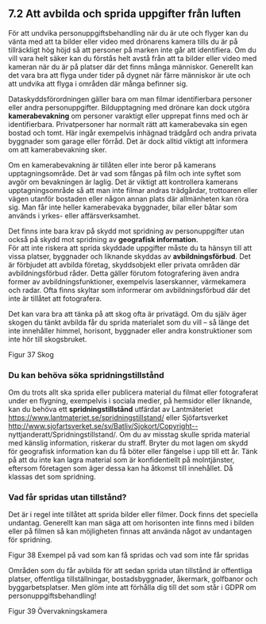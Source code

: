 ## 7.2 Att avbilda och sprida uppgifter från luften
För att undvika personuppgiftsbehandling när du är ute och flyger kan du vänta med att ta
bilder eller video med drönarens kamera tills du är på tillräckligt hög höjd så att personer på
marken inte går att identifiera. Om du vill vara helt säker kan du förstås helt avstå från att ta
bilder eller video med kameran när du är på platser där det finns många människor. Generellt
kan det vara bra att flyga under tider på dygnet när färre människor är ute och att undvika att
flyga i områden där många befinner sig.

Dataskyddsförordningen gäller bara om man filmar identifierbara personer eller andra
personuppgifter. Bildupptagning med drönare kan dock utgöra **kamerabevakning** om
personer varaktigt eller upprepat finns med och är identifierbara. Privatpersoner har normalt
rätt att kamerabevaka sin egen bostad och tomt. Här ingår exempelvis inhägnad trädgård och
andra privata byggnader som garage eller förråd. Det är dock alltid viktigt att informera om
att kamerabevakning sker.

Om en kamerabevakning är tillåten eller inte beror på kamerans upptagningsområde. Det är
vad som fångas på film och inte syftet som avgör om bevakningen är laglig. Det är viktigt att
kontrollera kamerans upptagningsområde så att man inte filmar andras trädgårdar,
trottoaren eller vägen utanför bostaden eller någon annan plats där allmänheten kan röra sig.
Man får inte heller kamerabevaka byggnader, bilar eller båtar som används i yrkes- eller
affärsverksamhet.

Det finns inte bara krav på skydd mot spridning av personuppgifter utan också på skydd mot
spridning av **geografisk information**.  
För att inte riskera att sprida skyddade uppgifter måste du ta hänsyn till att vissa platser,
byggnader och liknande skyddas av **avbildningsförbud**. Det är förbjudet att avbilda företag,
skyddsobjekt eller privata områden där avbildningsförbud råder. Detta gäller förutom
fotografering även andra former av avbildningsfunktioner, exempelvis laserskanner,
värmekamera och radar. Ofta finns skyltar som informerar om avbildningsförbud där det inte
är tillåtet att fotografera.

Det kan vara bra att tänka på att skog ofta är privatägd. Om du själv äger skogen du tänkt
avbilda får du sprida materialet som du vill – så länge det inte innehåller himmel, horisont,
byggnader eller andra konstruktioner som inte hör till skogsbruket.

Figur 37 Skog

### Du kan behöva söka spridningstillstånd
Om du trots allt ska sprida eller publicera material du filmat eller fotograferat under en
flygning, exempelvis i sociala medier, på hemsidor eller liknande, kan du behöva ett
**spridningstillstånd** utfärdat av Lantmäteriet https://www.lantmateriet.se/spridningstillstand/
eller Sjöfartsverket http://www.sjofartsverket.se/sv/Batliv/Sjokort/Copyright--
nyttjanderatt/Spridningstillstand/. Om du av misstag skulle sprida material med känslig
information, riskerar du straff. Bryter du mot lagen om skydd för geografisk information kan
du få böter eller fängelse i upp till ett år. Tänk på att du inte kan lagra material som är
konfidentiellt på molntjänster, eftersom företagen som äger dessa kan ha åtkomst till
innehållet. Då klassas det som spridning.

### Vad får spridas utan tillstånd?
Det är i regel inte tillåtet att sprida bilder eller filmer. Dock finns det speciella undantag.
Generellt kan man säga att om horisonten inte finns med i bilden eller på filmen så kan
möjligheten finnas att använda något av undantagen för spridning.

Figur 38 Exempel på vad som kan få spridas och vad som inte får spridas

Områden som du får avbilda för att sedan sprida utan tillstånd är offentliga platser, offentliga
tillställningar, bostadsbyggnader, åkermark, golfbanor och byggarbetsplatser. Men glöm inte
att förhålla dig till det som står i GDPR om personuppgiftsbehandling!

Figur 39 Övervakningskamera